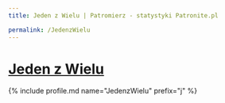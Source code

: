 ```yaml
---
title: Jeden z Wielu | Patromierz - statystyki Patronite.pl

permalink: /JedenzWielu
---
```


# [Jeden z Wielu](https://patronite.pl/JedenzWielu)

{% include profile.md name="JedenzWielu" prefix="j" %}
